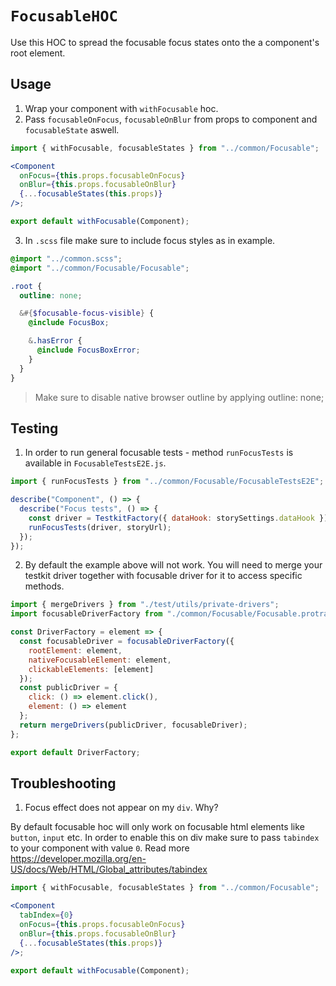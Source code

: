 # `FocusableHOC`

Use this HOC to spread the focusable focus states onto the a component's root element.

## Usage

1. Wrap your component with `withFocusable` hoc.
2. Pass `focusableOnFocus`, `focusableOnBlur` from props to component and `focusableState` aswell.

```jsx
import { withFocusable, focusableStates } from "../common/Focusable";

<Component
  onFocus={this.props.focusableOnFocus}
  onBlur={this.props.focusableOnBlur}
  {...focusableStates(this.props)}
/>;

export default withFocusable(Component);
```

3. In `.scss` file make sure to include focus styles as in example.

```scss
@import "../common.scss";
@import "../common/Focusable/Focusable";

.root {
  outline: none;

  &#{$focusable-focus-visible} {
    @include FocusBox;

    &.hasError {
      @include FocusBoxError;
    }
  }
}
```

> Make sure to disable native browser outline by applying outline: none;

## Testing

1. In order to run general focusable tests - method `runFocusTests` is available in `FocusableTestsE2E.js`.

```jsx
import { runFocusTests } from "../common/Focusable/FocusableTestsE2E";

describe("Component", () => {
  describe("Focus tests", () => {
    const driver = TestkitFactory({ dataHook: storySettings.dataHook });
    runFocusTests(driver, storyUrl);
  });
});
```

2. By default the example above will not work. You will need to merge your testkit driver together with focusable driver for it to access specific methods.

```js
import { mergeDrivers } from "./test/utils/private-drivers";
import focusableDriverFactory from "./common/Focusable/Focusable.protractor.driver";

const DriverFactory = element => {
  const focusableDriver = focusableDriverFactory({
    rootElement: element,
    nativeFocusableElement: element,
    clickableElements: [element]
  });
  const publicDriver = {
    click: () => element.click(),
    element: () => element
  };
  return mergeDrivers(publicDriver, focusableDriver);
};

export default DriverFactory;
```

## Troubleshooting

1. Focus effect does not appear on my `div`. Why?

By default focusable hoc will only work on focusable html elements like `button`, `input` etc. In order to enable this on div make sure to pass `tabindex` to your component with value `0`. Read more https://developer.mozilla.org/en-US/docs/Web/HTML/Global_attributes/tabindex

```jsx
import { withFocusable, focusableStates } from "../common/Focusable";

<Component
  tabIndex={0}
  onFocus={this.props.focusableOnFocus}
  onBlur={this.props.focusableOnBlur}
  {...focusableStates(this.props)}
/>;

export default withFocusable(Component);
```
